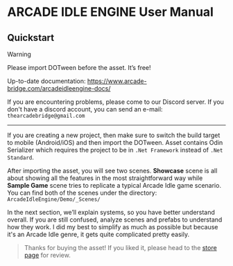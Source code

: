 # **ARCADE IDLE ENGINE** User Manual

## Quickstart

> [!WARNING]
> Please import DOTween before the asset. It’s free!

Up-to-date documentation: https://www.arcade-bridge.com/arcadeidleengine-docs/

If you are encountering problems, please come to our Discord server. If you don't have a discord account, you can send an e-mail: `thearcadebridge@gmail.com`

---

If you are creating a new project, then make sure to switch the build target to mobile (Android/iOS) and then import the DOTween. Asset contains Odin Serializer which requires the project to be in `.Net Framework` instead of `.Net Standard`.

After importing the asset, you will see two scenes. **Showcase** scene is all about showing all the features in the most straightforward way while **Sample Game** scene tries to replicate a typical Arcade Idle game scenario. You can find both of the scenes under the directory: `ArcadeIdleEngine/Demo/_Scenes/`


In the next section, we’ll explain systems, so you have better understand overall. If you are still confused, analyze scenes and prefabs to understand how they work. I did my best to simplify as much as possible but because it's an Arcade Idle genre, it gets quite complicated pretty easily.


> Thanks for buying the asset! If you liked it, please head to the [store page](https://assetstore.unity.com/packages/tools/game-toolkits/hypercasual-arcade-idle-starter-kit-234142) for review.